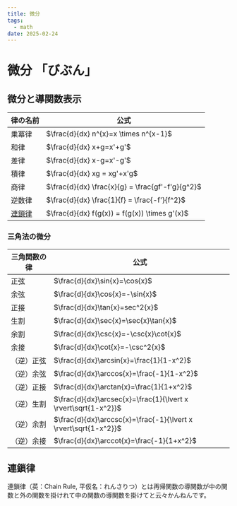 ```yaml
---
title: 微分
tags:
  - math
date: 2025-02-24
---
```


# 微分 「びぶん」

## 微分と導関数表示

| 律の名前 | 公式                                                    |
| ------------ | ------------------------------------------------------- |
| 乗冪律   | $\frac{d}{dx} n^{x}=x \times n^{x-1}$                   |
| 和律     | $\frac{d}{dx} x+g=x'+g'$                                |
| 差律     | $\frac{d}{dx} x-g=x'-g'$                                |
| 積律     | $\frac{d}{dx} xg = xg'+x'g$ |
| 商律     | $\frac{d}{dx} \frac{x}{g} = \frac{gf'-f'g}{g^2}$ |
| 逆数律     | $\frac{d}{dx} \frac{1}{f} = \frac{-f'}{f^2}$ |
| [連鎖律](#連鎖律)     | $\frac{d}{dx} f(g(x)) = f(g(x)) \times g'(x)$ |


### 三角法の微分

| 三角関数の律 | 公式                                      |
| ------------ | ----------------------------------------- |
| 正弦         | $\frac{d}{dx}\sin{x}=\cos{x}$             |
| 余弦         | $\frac{d}{dx}\cos{x}=-\sin{x}$            |
| 正接         | $\frac{d}{dx}\tan{x}=sec^2{x}$            |
| 生割         | $\frac{d}{dx}\sec{x}=\sec{x}\tan{x}$      |
| 余割         | $\frac{d}{dx}\csc{x}=-\csc{x}\cot{x}$     |
| 余接         | $\frac{d}{dx}\cot{x}=-\csc^2{x}$      |
| （逆）正弦   | $\frac{d}{dx}\arcsin{x}=\frac{1}{1-x^2}$  |
| （逆）余弦   | $\frac{d}{dx}\arccos{x}=\frac{-1}{1-x^2}$ |
| （逆）正接   | $\frac{d}{dx}\arctan{x}=\frac{1}{1+x^2}$  |
| （逆）生割   | $\frac{d}{dx}\arcsec{x}=\frac{1}{\lvert x \rvert\sqrt{1-x^2}}$  | 
| （逆）余割   | $\frac{d}{dx}\arccsc{x}=\frac{-1}{\lvert x \rvert\sqrt{1-x^2}}$  |
| （逆）余接   | $\frac{d}{dx}\arccot{x}=\frac{-1}{1+x^2}$   |

## 連鎖律 

連鎖律（英：Chain Rule, 平仮名：れんさりつ）とは再帰関数の導関数が中の関数と外の関数を掛けれて中の関数の導関数を掛けてと云々かんねんです。

